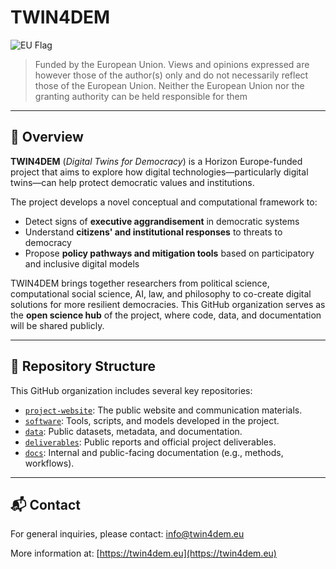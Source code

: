 # TWIN4DEM

![EU Flag]([https://upload.wikimedia.org/wikipedia/commons/b/b7/Flag_of_Europe.svg](https://www.bing.com/images/search?view=detailV2&ccid=yFhoTAEq&id=009D80F9BBC9F5C7995259DD31DFC53D9BDA8914&thid=OIP.yFhoTAEqpO3xbZwFt8uMzQHaBj&mediaurl=https%3A%2F%2Frea.ec.europa.eu%2Fsites%2Fdefault%2Ffiles%2Fstyles%2Foe_theme_medium_no_crop%2Fpublic%2F2021-04%2FEN-Funded+by+the+EU-POS.jpg%3Fitok%3D7c32qkou&cdnurl=https%3A%2F%2Fth.bing.com%2Fth%2Fid%2FR.c858684c012aa4edf16d9c05b7cb8ccd%3Frik%3DFInamz3F3zHdWQ%26pid%3DImgRaw%26r%3D0&exph=208&expw=991&q=funded+by+the+european+union+logo&simid=608050379600967069&FORM=IRPRST&ck=95A947EF916BDE1AF35A72225E56494C&selectedIndex=0&itb=0&cw=1721&ch=828&ajaxhist=0&ajaxserp=0))
> Funded by the European Union. Views and opinions expressed are however those of the author(s) only and do not necessarily reflect those of the European Union. Neither the European Union nor the granting authority can be held responsible for them

---

## 🧭 Overview

**TWIN4DEM** (*Digital Twins for Democracy*) is a Horizon Europe-funded project that aims to explore how digital technologies—particularly digital twins—can help protect democratic values and institutions.

The project develops a novel conceptual and computational framework to:
- Detect signs of **executive aggrandisement** in democratic systems
- Understand **citizens' and institutional responses** to threats to democracy
- Propose **policy pathways and mitigation tools** based on participatory and inclusive digital models

TWIN4DEM brings together researchers from political science, computational social science, AI, law, and philosophy to co-create digital solutions for more resilient democracies. This GitHub organization serves as the **open science hub** of the project, where code, data, and documentation will be shared publicly.

---

## 📂 Repository Structure

This GitHub organization includes several key repositories:

- [`project-website`](https://github.com/TWIN4DEM/project-website): The public website and communication materials.
- [`software`](https://github.com/TWIN4DEM/software): Tools, scripts, and models developed in the project.
- [`data`](https://github.com/TWIN4DEM/data): Public datasets, metadata, and documentation.
- [`deliverables`](https://github.com/TWIN4DEM/deliverables): Public reports and official project deliverables.
- [`docs`](https://github.com/TWIN4DEM/docs): Internal and public-facing documentation (e.g., methods, workflows).

---


## 📬 Contact

For general inquiries, please contact: [info@twin4dem.eu](mailto:info@twin4dem.eu)

More information at: [https://twin4dem.eu](https://twin4dem.eu)
